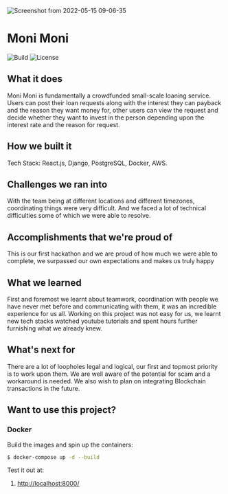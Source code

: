 ![Screenshot from 2022-05-15 09-06-35](https://user-images.githubusercontent.com/90337323/168456070-a0d9faec-b2ef-46b4-987d-8c3d1b640781.png)

# Moni Moni

![Build](https://github.com/amal-thundiyil/moni-moni/actions/workflows/actions.yml/badge.svg)
![License](https://img.shields.io/github/license/Naereen/StrapDown.js.svg)

## What it does

Moni Moni is fundamentally a crowdfunded small-scale loaning service. Users can post their loan requests along with the interest they can payback and the reason they want money for, other users can view the request and decide whether they want to invest in the person depending upon the interest rate and the reason for request.

## How we built it

Tech Stack: React.js, Django, PostgreSQL, Docker, AWS.

## Challenges we ran into

With the team being at different locations and different timezones, coordinating things were very difficult. And we faced a lot of technical difficulties some of which we were able to resolve.

## Accomplishments that we're proud of

This is our first hackathon and we are proud of how much we were able to complete, we surpassed our own expectations and makes us truly happy

## What we learned

First and foremost we learnt about teamwork, coordination with people we have never met before and communicating with them, it was an incredible experience for us all. Working on this project was not easy for us, we learnt new tech stacks watched youtube tutorials and spent hours further furnishing what we already knew.

## What's next for

There are a lot of loopholes legal and logical, our first and topmost priority is to work upon them. We are well aware of the potential for scam and a workaround is needed. We also wish to plan on integrating Blockchain transactions in the future.

## Want to use this project?

### Docker

Build the images and spin up the containers:

```sh
$ docker-compose up -d --build
```

Test it out at:

1. [http://localhost:8000/](http://localhost:8000/)

<!-- ### Kubernetes

#### Minikube

Install and run [Minikube](https://kubernetes.io/docs/setup/minikube/):

1. Install a [Hypervisor](https://kubernetes.io/docs/tasks/tools/install-minikube/#install-a-hypervisor) (like [VirtualBox](https://www.virtualbox.org/wiki/Downloads) or [HyperKit](https://github.com/moby/hyperkit)) to manage virtual machines
1. Install and Set Up [kubectl](https://kubernetes.io/docs/tasks/tools/install-kubectl/) to deploy and manage apps on Kubernetes
1. Install [Minikube](https://github.com/kubernetes/minikube/releases)

Start the cluster:

```sh
$ minikube start --vm-driver=virtualbox
$ minikube dashboard
```

From here you can execute the `./deploy.sh` file or follow the instructions below it. Both will give you the same result.

For executing `./deploy.sh`:

```sh
chmod +x ./deploy.sh
./deploy.sh
```

#### Volume

Create the volume and the claim:

```sh
$ kubectl apply -f ./kubernetes/postgres-storage.yml
```

#### Secrets

Create the secret object:

For secret as `.yml`

```sh
$ kubectl apply -f ./kubernetes/secret.yml
```

otherwise from `.env` file

```sh
kubectl create secret generic secrets --from-env-file=.env
```

#### Postgres

Create deployment:

```sh
$ kubectl create -f ./kubernetes/postgres.yml
```

#### Django

Build and push the image to Docker Hub:

```sh
$ docker build -t amalthundiyil/backend ./services/server
$ docker push amalthundiyil/backend
```

> Make sure to replace `amalthundiyil` with your Docker Hub namespace in the above commands as well as in _kubernetes/backend.yml_

Create the deployment and service:

```sh
$ kubectl create -f ./kubernetes/backend.yml
```

Apply the migrations and seed the database:

```sh
$ kubectl get pods
$ kubectl exec django-<POD_IDENTIFIER> --stdin --tty -- python manage.py recreate_db
$ kubectl exec django-<POD_IDENTIFIER> --stdin --tty -- python manage.py seed_db
```

#### Ingress

Enable and apply:

```sh
$ minikube addons enable ingress
$ kubectl apply -f ./kubernetes/ingress.yml
```

Add entry to _/etc/hosts_ file:

```
<MINIKUBE_IP>payment.app
```

Try it out:

1. [http://payment.app/](http://payment.app/)

#### React.js

Build and push the image to Docker Hub:

```sh
$ docker build -t amalthundiyil/frontend ./services/client \
    -f ./services/client/Dockerfile-minikube

$ docker push amalthundiyil/frontend
```

> Again, replace `amalthundiyil` with your Docker Hub namespace in the above commands as well as in _kubernetes/vue-deployment.yml_

Create the deployment and service:

```sh
$ kubectl create -f ./kubernetes/frontend.yml
```

Try it out at [http://payment.app/](http://payment.app/). -->
